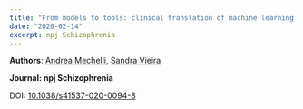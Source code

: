 ```yaml
---
title: "From models to tools: clinical translation of machine learning studies in psychosis"
date: "2020-02-14"
excerpt: npj Schizophrenia
---
```


__Authors__: [Andrea Mechelli](/members/Andrea), [Sandra Vieira](/members/Sandra)

**Journal: npj Schizophrenia**

DOI: [10.1038/s41537-020-0094-8](https://doi.org/10.1038/s41537-020-0094-8)
